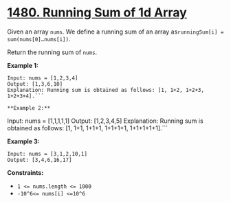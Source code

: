 # [1480. Running Sum of 1d Array](https://leetcode.com/problems/running-sum-of-1d-array/)

Given an array `nums`. We define a running sum of an array as`runningSum[i] = sum(nums[0]…nums[i])`.

Return the running sum of `nums`.

**Example 1:** 

```
Input: nums = [1,2,3,4]
Output: [1,3,6,10]
Explanation: Running sum is obtained as follows: [1, 1+2, 1+2+3, 1+2+3+4].```

**Example 2:** 

```
Input: nums = [1,1,1,1,1]
Output: [1,2,3,4,5]
Explanation: Running sum is obtained as follows: [1, 1+1, 1+1+1, 1+1+1+1, 1+1+1+1+1].```

**Example 3:** 

```
Input: nums = [3,1,2,10,1]
Output: [3,4,6,16,17]
```

**Constraints:** 

- `1 <= nums.length <= 1000`
- `-10^6<= nums[i] <=10^6`